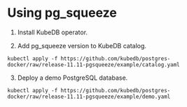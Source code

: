 # Using pg_squeeze

1. Install KubeDB operator.

2. Add pg_squeeze version to KubeDB catalog.

```
kubectl apply -f https://github.com/kubedb/postgres-docker/raw/release-11.11-pgsqueeze/example/catalog.yaml
```

3. Deploy a demo PostgreSQL database.

```
kubectl apply -f https://github.com/kubedb/postgres-docker/raw/release-11.11-pgsqueeze/example/demo.yaml
```

